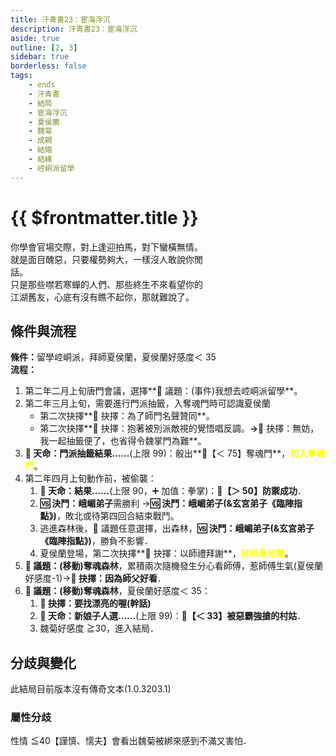 ```yaml
---
title: 汗青書23：宦海浮沉
description: 汗青書23：宦海浮沉
aside: true
outline: [2, 3]
sidebar: true
borderless: false
tags:
    - ends
    - 汗青書
    - 結局
    - 宦海浮沉
    - 夏侯蘭
    - 魏菊
    - 成親
    - 結婚
    - 結緣
    - 崆峒派留學
---
```


# {{ $frontmatter.title }}

<EndBackground no=23 title="宦海浮沉">
你學會官場交際，對上逢迎拍馬，對下蠻橫無情。<br>
就是面目醜惡，只要權勢夠大，一樣沒人敢說你閒<br>
話。<br>
只是那些噤若寒蟬的人們、那些終生不來看望你的<br>
江湖舊友，心底有沒有瞧不起你，那就難說了。<br>
</EndBackground>

## 條件與流程

<strong>條件：</strong>留學崆峒派，拜師<Girl5Icon>夏侯蘭</Girl5Icon>，<Girl5Icon>夏侯蘭</Girl5Icon>好感度＜ 35<br>
**流程：**<br>

1. 第二年二月上旬唐門會議，選擇**📜 議題：(事件)我想去崆峒派留學**。
2. 第二年三月上旬，需要進行門派抽籤，入奪魂門時可認識<Girl5Icon>夏侯蘭</Girl5Icon>
    - 第二次抉擇**📖 抉擇：為了師門名聲贊同**。
    - 第二次抉擇**📖 抉擇：抱著被別派敵視的覺悟唱反調。**→**📖 抉擇：無妨，我一起抽籤便了，也省得令魏掌門為難**。
3. **🎲 天命：門派抽籤結果......**(上限 99)：骰出**🧾【＜ 75】奪魂門**，<span style='color: Yellow;'>**加入奪魂門**</span>。
4. 第二年四月上旬動作前，被偷襲：
    1. **🎲 天命：結果......**(上限 90，➕ 加值：拳掌)：**🧾【＞ 50】防禦成功**．
    2. **🆚 決鬥：峨嵋弟子**需勝利 →**🆚 決鬥：峨嵋弟子(&玄宮弟子《臨陣指點》)**，敗北或待第四回合結束戰鬥。
    3. 逃進森林後，🧾 議題任意選擇，出森林，**🆚 決鬥：峨嵋弟子(&玄宮弟子《臨陣指點》)**，勝負不影響．
    4. <Girl5Icon>夏侯蘭</Girl5Icon>登場，第二次抉擇**📖 抉擇：以師禮拜謝**，<span style='color: Yellow;'>**拜師夏侯蘭**</span>。
5. **📜 議題：(移動)奪魂森林**，累積兩次隨機發生分心看<Girl5Icon>師傅</Girl5Icon>，惹<Girl5Icon>師傅</Girl5Icon>生氣(<Girl5Icon>夏侯蘭</Girl5Icon>好感度-1)→**📖 抉擇：因為師父好看**．
6. **📜 議題：(移動)奪魂森林**，<Girl5Icon>夏侯蘭</Girl5Icon>好感度＜ 35：
    1. **📖 抉擇：要找漂亮的喔(幹話)**
    2. **🎲 天命：新娘子人選......**(上限 99)：**🧾【＜ 33】被惡霸強搶的村姑**．
    3. <Girl7Icon>魏菊</Girl7Icon>好感度 ≧30，進入結局．

## 分歧與變化

此結局目前版本沒有傳奇文本(1.0.3203.1)

### 屬性分歧

性情 ≦40【謹慎、懦夫】會看出<Girl7Icon>魏菊</Girl7Icon>被綁來感到不滿又害怕．
